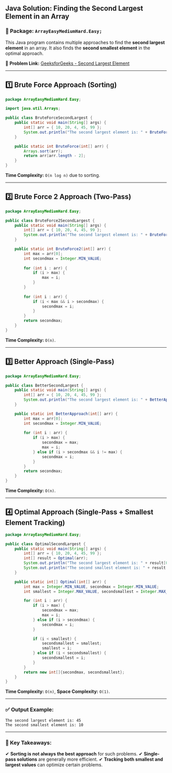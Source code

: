 ## Java Solution: Finding the Second Largest Element in an Array

### 📌 Package: `ArrayEasyMediumHard.Easy;`

This Java program contains multiple approaches to find the **second largest element** in an array. It also finds the **second smallest element** in the optimal approach.

🔗 **Problem Link:** [GeeksforGeeks - Second Largest Element](https://www.geeksforgeeks.org/problems/second-largest3735/1?utm_source=youtube&utm_medium=collab_striver_ytdescription&utm_campaign=second-largest)

---

## 1️⃣ Brute Force Approach (Sorting)
```java
package ArrayEasyMediumHard.Easy;

import java.util.Arrays;

public class BruteForceSecondLargest {
    public static void main(String[] args) {
        int[] arr = { 10, 20, 4, 45, 99 };
        System.out.println("The second largest element is: " + BruteForce(arr));
    }

    public static int BruteForce(int[] arr) {
        Arrays.sort(arr);
        return arr[arr.length - 2];
    }
}
```
**Time Complexity:** `O(n log n)` due to sorting.

---

## 2️⃣ Brute Force 2 Approach (Two-Pass)
```java
package ArrayEasyMediumHard.Easy;

public class BruteForce2SecondLargest {
    public static void main(String[] args) {
        int[] arr = { 10, 20, 4, 45, 99 };
        System.out.println("The second largest element is: " + BruteForce2(arr));
    }

    public static int BruteForce2(int[] arr) {
        int max = arr[0];
        int secondmax = Integer.MIN_VALUE;
        
        for (int i : arr) {
            if (i > max) {
                max = i;
            }
        }
        
        for (int i : arr) {
            if (i < max && i > secondmax) {
                secondmax = i;
            }
        }
        return secondmax;
    }
}
```
**Time Complexity:** `O(n)`.

---

## 3️⃣ Better Approach (Single-Pass)
```java
package ArrayEasyMediumHard.Easy;

public class BetterSecondLargest {
    public static void main(String[] args) {
        int[] arr = { 10, 20, 4, 45, 99 };
        System.out.println("The second largest element is: " + BetterApproach(arr));
    }

    public static int BetterApproach(int[] arr) {
        int max = arr[0];
        int secondmax = Integer.MIN_VALUE;
        
        for (int i : arr) {
            if (i > max) {
                secondmax = max;
                max = i;
            } else if (i > secondmax && i != max) {
                secondmax = i;
            }
        }
        return secondmax;
    }
}
```
**Time Complexity:** `O(n)`.

---

## 4️⃣ Optimal Approach (Single-Pass + Smallest Element Tracking)
```java
package ArrayEasyMediumHard.Easy;

public class OptimalSecondLargest {
    public static void main(String[] args) {
        int[] arr = { 10, 20, 4, 45, 99 };
        int[] result = Optimal(arr);
        System.out.println("The second largest element is: " + result[0]);
        System.out.println("The second smallest element is: " + result[1]);
    }

    public static int[] Optimal(int[] arr) {
        int max = Integer.MIN_VALUE, secondmax = Integer.MIN_VALUE;
        int smallest = Integer.MAX_VALUE, secondsmallest = Integer.MAX_VALUE;

        for (int i : arr) {
            if (i > max) {
                secondmax = max;
                max = i;
            } else if (i > secondmax) {
                secondmax = i;
            }

            if (i < smallest) {
                secondsmallest = smallest;
                smallest = i;
            } else if (i < secondsmallest) {
                secondsmallest = i;
            }
        }
        return new int[]{secondmax, secondsmallest};
    }
}
```
**Time Complexity:** `O(n)`, **Space Complexity:** `O(1)`.

---

### ✅ Output Example:
```
The second largest element is: 45
The second smallest element is: 10
```

---

### 📌 Key Takeaways:
✔ **Sorting is not always the best approach** for such problems. 
✔ **Single-pass solutions** are generally more efficient.
✔ **Tracking both smallest and largest values** can optimize certain problems.

 


